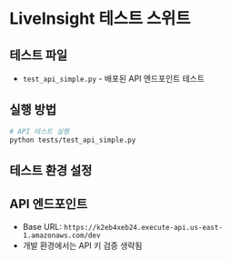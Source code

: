 # LiveInsight 테스트 스위트

## 테스트 파일

- `test_api_simple.py` - 배포된 API 엔드포인트 테스트

## 실행 방법

```bash
# API 테스트 실행
python tests/test_api_simple.py
```

## 테스트 환경 설정

## API 엔드포인트
- Base URL: `https://k2eb4xeb24.execute-api.us-east-1.amazonaws.com/dev`
- 개발 환경에서는 API 키 검증 생략됨